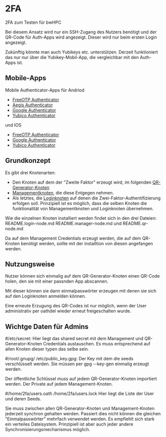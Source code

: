 # 2FA
2FA zum Testen für bwHPC

Bei diesem Ansatz wird nur ein SSH-Zugang des Nutzers benötigt und der QR-Code für Auth-Apps wird angezeigt. Dieser wird nur beim ersten Login angezeigt.

Zukünftig könnte man auch Yubikeys etc. unterstützen. Derzeit funktioniert das nur nur über die Yubikey-Mobil-App, die vergleichbar mit den Auth-Apps ist.

## Mobile-Apps

Mobile Authenticator-Apps für Andriod

* [FreeOTP Authenticator](market://details?id=org.fedorahosted.freeotp)
* [Aegis Authenticator ](market://details?id=com.beemdevelopment.aegis)
* [Google Authenticator](https://play.google.com/store/apps/details?id=com.google.android.apps.authenticator2)
* [Yubico Authenticator](market://details?id=com.yubico.yubioath)

und IOS

* [FreeOTP Authenticator](https://apps.apple.com/us/app/freeotp-authenticator/id872559395)
* [Google Authenticator](https://apps.apple.com/us/app/google-authenticator/id388497605)
* [Yubico Authenticator](https://apps.apple.com/us/app/yubico-authenticator/id1476679808)

## Grundkonzept

Es gibt drei Knotenarten:
* Den Knoten auf dem der "Zweite Faktor" erzeugt wird, im folgenden [QR-Generator-Knoten](./README.qr-node.md)
* [Managementknoten](README.manager-node.md), die diese Entgegen nehmen.
* Als letztes, die [Loginknoten](README.login-node.md) auf denen die Zwei-Faktor-Authentifizierung erfolgen soll.
Prinzipiell ist es möglich, dass die selben Knoten die funktionalität von Managementknoten und Loginknoten übernehmen.

Wie die einzelnen Knoten installiert werden findet sich in den drei Dateien:
README.login-node.md README.manager-node.md und README.qr-node.md

Da auf dem Management Credentials erzeugt werden, die auf dem QR-Knoten benötigt werden, sollte mit der installtion von diesen angefangen werden.

## Nutzungsweise
Nutzer können sich einmalig auf dem QR-Generator-Knoten einen QR-Code holen, den sie mit einer passnden App abscannen.

Mit dieser können sie dann einmalpasswörter erzeugen mit denen sie sich auf den Loginknoten anmelden können.

Eine erneute Erzugung des QR-Codes ist nur möglich, wenn der User administrativ per oathdel wieder erneut freigeschalten wurde.

## Wichtge Daten für Admins
#/etc/secret:
Hier liegt das shared secret mit dem Management und QR-Generator-Knoten Credentials austauschen. Es muss entsprechend auf allen Knoten dieser typen das selbe sein.

#/root/.gnupg/ /etc/public_key.gpg:
Der Key mit dem die seeds verschlüsselt werden. Sie müssen per gpg --key-gen einmalig erzeugt werden.

Der öffentliche Schlüssel muss auf jedem QR-Generator-Knoten importiert werden. Der Private auf jedem Management-Knoten.

#/home/2fa/users.oath /home/2fa/users.lock
Hier liegt die Liste der User und deren Seeds.

Sie muss zwischen allen QR-Generator-Knoten und Management-Knoten jederzeit synchron gehalten werden. Passiert dies nicht können die gleichen "Einmalpasswörter" mehrfach verwendet werden.
Es empfiehlt sich stark ein verteiles Dateisystem. Prinzipiell ist aber auch jeder andere Synchronisierungsmechanismus möglich.
